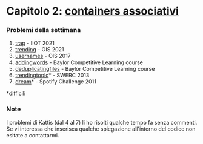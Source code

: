 # Capitolo 2: [containers associativi](https://docs.google.com/presentation/d/1rD0LRZbhHGXcQ1dewmQvlwltaKNt-kmYgQguskiqY14/edit?usp=sharing)


### Problemi della settimana

1. [trap](https://training.olinfo.it/#/task/itoi_trap/statement "oii") - IIOT 2021
2. [trending](https://training.olinfo.it/#/task/ois_trending/statement "oii") - OIS 2021
3. [usernames](https://training.olinfo.it/#/task/ois_usernames/statement "oii") - OIS 2017
4. [addingwords](https://open.kattis.com/problems/addingwords "kattis") - Baylor Competitive Learning course
5. [deduplicatingfiles](https://open.kattis.com/problems/deduplicatingfiles "kattis") - Baylor Competitive Learning course
6. [trendingtopic](https://open.kattis.com/problems/trendingtopic "kattis")* - SWERC 2013
7. [dream](https://open.kattis.com/problems/dream "kattis")* - Spotify Challenge 2011


*difficili



### Note

I problemi di Kattis (dal 4 al 7) li ho risolti qualche tempo fa senza commenti. Se vi interessa che inserisca qualche spiegazione all'interno del codice non esitate a contattarmi.
